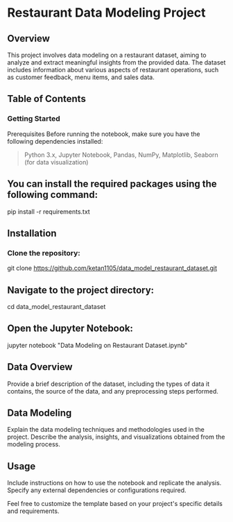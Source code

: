 # Restaurant Data Modeling Project

## Overview
This project involves data modeling on a restaurant dataset, aiming to analyze and extract meaningful insights from the provided data. The dataset includes information about various aspects of restaurant operations, such as customer feedback, menu items, and sales data.

## Table of Contents

### Getting Started
Prerequisites
Before running the notebook, make sure you have the following dependencies installed:

> Python 3.x,
> Jupyter Notebook,
> Pandas,
> NumPy,
> Matplotlib,
> Seaborn (for data visualization)

## You can install the required packages using the following command:

pip install -r requirements.txt

## Installation

### Clone the repository:
git clone https://github.com/ketan1105/data_model_restaurant_dataset.git

## Navigate to the project directory:
cd data_model_restaurant_dataset

## Open the Jupyter Notebook:
jupyter notebook "Data Modeling on Restaurant Dataset.ipynb"

## Data Overview
Provide a brief description of the dataset, including the types of data it contains, the source of the data, and any preprocessing steps performed.

## Data Modeling
Explain the data modeling techniques and methodologies used in the project. Describe the analysis, insights, and visualizations obtained from the modeling process.

## Usage
Include instructions on how to use the notebook and replicate the analysis. Specify any external dependencies or configurations required.

Feel free to customize the template based on your project's specific details and requirements.





